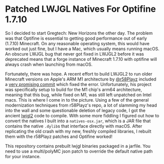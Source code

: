 # Patched LWJGL Natives For Optifine  1.7.10 #

So I decided to start Gregtech: New Horizons the other day. The problem was that Optifine is essential to getting good performance out of early (1.7.10) Minecraft.
On any reasonable operating system, this would have worked out just fine, but I have a Mac, which usually means running macOS.
An obscure LWJGL bug that never got fixed in LWJGL2 before it was deprecated means that a forge instance of Minecraft 1.7.10 with optifine will always crash when launching from macOS.

Fortunately, there was hope. A recent effort to build LWJGL2 to run older Minecraft versions on Apple's ARM M1 architecture by [@r58Playz](https://github.com/r58Playz) included a [very promising commit](https://github.com/r58Playz/lwjgl2-m1/commit/2320dbd082fcb0e99d8eaf9fb0ce0f969b8c8ef5) which fixed the error.
Unfortunately, his project was specifically setup to build for the M1 chip's arm64 architecture, meaning that this bug, while fixed on M1, was still left unpatched on Intel macs. This is where I come in to the picture.
Using a few of the general modernization techniques from r58Playz's repo, a lot of slamming my head into the wall and some questionable deletion of legacy code, I got the ancient [lwjgl2](https://github.com/LWJGL/lwjgl) code to compile.
With some more fiddling I figured out how to convert the natives I built into a `natives-osx.jar`, which is a JAR file that contains the native `.dylib`s that interface directly with macOS. After replicating the old crash with my new, freshly compiled libraries, I rebuilt them with the r58Playz patches and Optifine worked!

This repository contains prebuilt lwjgl binaries packaged in a jarfile. You need to use a multi/polyMC json patch to override the default native path for your instance.
